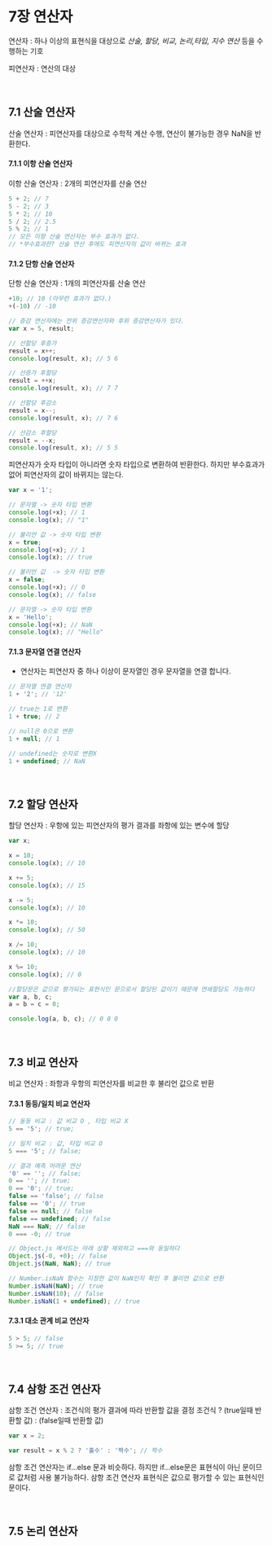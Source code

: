 # 7장 연산자
연산자 : 하나 이상의 표현식을 대상으로 _산술, 할당, 비교, 논리,타입, 지수 연산_ 등을 수행하는 기호

피연산자 : 연산의 대상

<br>

## 7.1 산술 연산자
산술 연산자 : 피연산자를 대상으로 수학적 계산 수행, 연산이 불가능한 경우 NaN을 반환한다.

#### 7.1.1 이항 산술 연산자
이항 산술 연산자 : 2개의 피연산자를 산술 연산
```javascript
5 + 2; // 7
5 - 2; // 3
5 * 2; // 10
5 / 2; // 2.5
5 % 2; // 1
// 모든 이항 산술 연산자는 부수 효과가 없다.
// *부수효과란? 산술 연산 후에도 피연산자의 값이 바뀌는 효과
```

#### 7.1.2 단항 산술 연산자
단항 산술 연산자 : 1개의 피연산자를 산술 연산

```javascript
+10; // 10 (아무런 효과가 없다.)
+(-10) // -10

// 증감 연산자에는 전위 증감연산자와 후위 증감연산자가 있다.
var x = 5, result;

// 선할당 후증가
result = x++;
console.log(result, x); // 5 6

// 선증가 후할당
result = ++x;
console.log(result, x); // 7 7

// 선할당 후감소
result = x--;
console.log(result, x); // 7 6

// 선감소 후할당
result = --x;
console.log(result, x); // 5 5
```
피연산자가 숫자 타입이 아니라면 숫자 타입으로 변환하여 반환한다. 하지만 부수효과가 없어 피연산자의 값이 바뀌지는 않는다.
```javascript
var x = '1';

// 문자열 -> 숫자 타입 변환
console.log(+x); // 1
console.log(x); // "1"

// 불리언 값 -> 숫자 타입 변환
x = true;
console.log(+x); // 1
console.log(x); // true

// 불리언 값  -> 숫자 타입 변환
x = false;
console.log(+x); // 0
console.log(x); // false

// 문자열 -> 숫자 타입 변환
x = 'Hello';
console.log(+x); // NaN
console.log(x); // "Hello"
```
#### 7.1.3 문자열 연결 연산자
+ 연산자는 피연산자 중 하나 이상이 문자열인 경우 문자열을 연결 합니다.
```javascript
// 문자열 연결 연산자
1 + '2'; // '12'

// true는 1로 변환
1 + true; // 2

// null은 0으로 변환
1 + null; // 1

// undefined는 숫자로 변환X
1 + undefined; // NaN
```

<br>

## 7.2 할당 연산자
할당 연산자 : 우항에 있는 피연산자의 평가 결과를 좌항에 있는 변수에 할당
```javascript
var x;

x = 10;
console.log(x); // 10

x += 5;
console.log(x); // 15

x -= 5;
console.log(x); // 10

x *= 10;
console.log(x); // 50

x /= 10;
console.log(x); // 10

x %= 10;
console.log(x); // 0

//할당문은 값으로 평가되는 표현식인 문으로서 할당된 값이기 때문에 연쇄할당도 가능하다
var a, b, c;
a = b = c = 0;

console.log(a, b, c); // 0 0 0
```

<br>

## 7.3 비교 연산자
비교 연산자 : 좌항과 우항의 피연산자를 비교한 후 불리언 값으로 반환

#### 7.3.1  동등/일치 비교 연산자
```javascript
// 동등 비교 : 값 비교 O , 타입 비교 X
5 == '5'; // true;

// 일치 비교 : 값, 타입 비교 O
5 === '5'; // false;

// 결과 예측 어려운 연산
'0' == ''; // false;
0 == ''; // true;
0 == '0'; // true;
false == 'false'; // false
false == '0'; // true
false == null; // false
false == undefined; // false
NaN === NaN; // false
0 === -0; // true

// Object.js 메서드는 아래 상황 제외하고 ===와 동일하다
Object.js(-0, +0); // false
Object.js(NaN, NaN); // true

// Number.isNaN 함수는 지정한 값이 NaN인지 확인 후 불리언 값으로 반환
Number.isNaN(NaN); // true
Number.isNaN(10); // false
Number.isNaN(1 + undefined); // true
```

#### 7.3.1 대소 관계 비교 연산자
```javascript
5 > 5; // false
5 >= 5; // true
```

<br>

## 7.4 삼항 조건 연산자
삼항 조건 연산자 : 조건식의 평가 결과에 따라 반환할 값을 결정
조건식 ? (true일때 반환할 값) : (false일때 반환할 값)
```javascript
var x = 2;

var result = x % 2 ? '홀수' : '짝수'; // 짝수
```
삼항 조건 연산자는 if...else 문과 비슷하다. 하지만 if...else문은 표현식이 아닌 문이므로 값처럼 사용 불가능하다.
삼항 조건 연산자 표현식은 값으로 평가할 수 있는 표현식인 문이다.

<br>

## 7.5 논리 연산자
